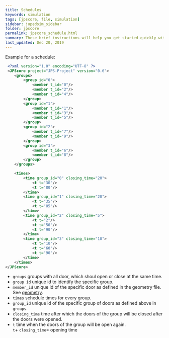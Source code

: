 ```yaml
---
title: Schedules
keywords: simulation
tags: [jpscore, file, simulation]
sidebar: jupedsim_sidebar
folder: jpscore
permalink: jpscore_schedule.html
summary: These brief instructions will help you get started quickly with the theme. The other topics in this help provide additional information and detail about working with other aspects of this theme and Jekyll.
last_updated: Dec 20, 2019
---
```



Example for a schedule: 

```xml
 <?xml version="1.0" encoding="UTF-8" ?>
 <JPScore project="JPS-Project" version="0.6">
    <groups>
        <group id="0">
            <member t_id="0"/>
            <member t_id="2"/>
            <member t_id="4"/>
        </group>
        <group id="1">
            <member t_id="1"/>
            <member t_id="3"/>
            <member t_id="5"/>
        </group>
        <group id="2">
            <member t_id="7"/>
            <member t_id="9"/>
        </group>
        <group id="3">
            <member t_id="6"/>
            <member t_id="8"/>
        </group>
    </groups>

    <times>
        <time group_id="0" closing_time="20">
            <t t="30"/>
            <t t="80"/>
        </time>
        <time group_id="1" closing_time="20">
            <t t="35"/>
            <t t="85"/>
        </time>
        <time group_id="2" closing_time="5">
            <t t="2"/>
            <t t="50"/>
            <t t="90"/>
        </time>
        <time group_id="3" closing_time="10">
            <t t="10"/>
            <t t="60"/>
            <t t="90"/>
        </time>
    </times>
</JPScore>
```

-  `groups` groups with all door, which shoul open or close at the same time.
-  `group id` unique id to identify the specific group.
-  `member_id` unique id of the specific door as defined in the geometry file. See [geometry](jpscore_geometry.html).
-  `times` schedule times for every group.
-  `group_id` unique id of the specific group of doors as defined above in `groups`.
-  `closing_time` time after which the doors of the group will be closed after the doors were opened.
-  `t` time when the doors of the group will be open again.      
    `t`+ `closing_time`= opening time
